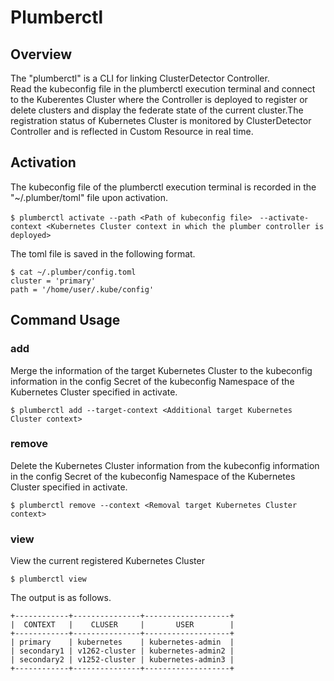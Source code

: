 # Plumberctl
## Overview
The "plumberctl" is a CLI for linking ClusterDetector Controller.  
 Read the kubeconfig file in the plumberctl execution terminal and connect to the Kuberentes Cluster where the Controller is deployed to register or delete clusters and display the federate state of the current cluster.The registration status of Kubernetes Cluster is monitored by ClusterDetector Controller and is reflected in Custom Resource in real time.
## Activation
The kubeconfig file of the plumberctl execution terminal is recorded in the "~/.plumber/toml" file upon activation.
```
$ plumberctl activate --path <Path of kubeconfig file>　--activate-context <Kubernetes Cluster context in which the plumber controller is deployed>
```
The toml file is saved in the following format.
```
$ cat ~/.plumber/config.toml
cluster = 'primary'
path = '/home/user/.kube/config'
```
## Command Usage
### add
Merge the information of the target Kubernetes Cluster to the kubeconfig information in the config Secret of the kubeconfig Namespace of the Kubernetes Cluster specified in activate.
```
$ plumberctl add --target-context <Additional target Kubernetes Cluster context>
```
### remove
Delete the Kubernetes Cluster information from the kubeconfig information in the config Secret of the kubeconfig Namespace of the Kubernetes Cluster specified in activate.
```
$ plumberctl remove --context <Removal target Kubernetes Cluster context>
```
### view
View the current registered Kubernetes Cluster
```
$ plumberctl view
```
The output is as follows.
```
+------------+---------------+-------------------+
|  CONTEXT   |    CLUSER     |       USER        |
+------------+---------------+-------------------+
| primary    | kubernetes    | kubernetes-admin  |
| secondary1 | v1262-cluster | kubernetes-admin2 |
| secondary2 | v1252-cluster | kubernetes-admin3 |
+------------+---------------+-------------------+
```
